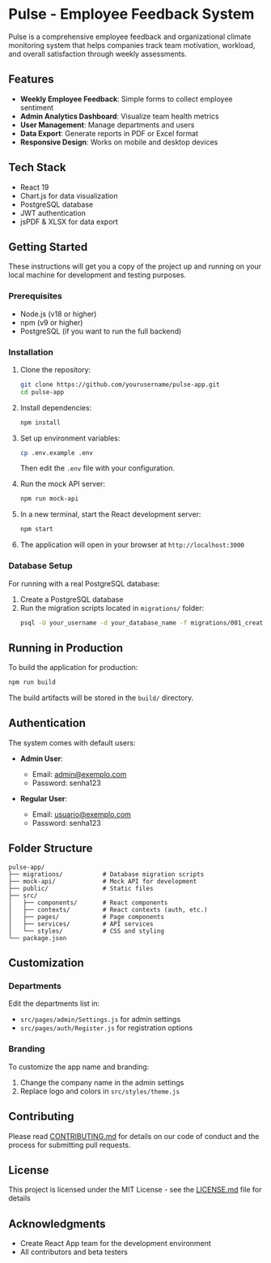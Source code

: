 # Pulse - Employee Feedback System


Pulse is a comprehensive employee feedback and organizational climate monitoring system that helps companies track team motivation, workload, and overall satisfaction through weekly assessments.

## Features

- **Weekly Employee Feedback**: Simple forms to collect employee sentiment
- **Admin Analytics Dashboard**: Visualize team health metrics
- **User Management**: Manage departments and users
- **Data Export**: Generate reports in PDF or Excel format
- **Responsive Design**: Works on mobile and desktop devices

## Tech Stack

- React 19
- Chart.js for data visualization
- PostgreSQL database
- JWT authentication
- jsPDF & XLSX for data export

## Getting Started

These instructions will get you a copy of the project up and running on your local machine for development and testing purposes.

### Prerequisites

- Node.js (v18 or higher)
- npm (v9 or higher)
- PostgreSQL (if you want to run the full backend)

### Installation

1. Clone the repository:
   ```bash
   git clone https://github.com/yourusername/pulse-app.git
   cd pulse-app
   ```

2. Install dependencies:
   ```bash
   npm install
   ```

3. Set up environment variables:
   ```bash
   cp .env.example .env
   ```
   Then edit the `.env` file with your configuration.

4. Run the mock API server:
   ```bash
   npm run mock-api
   ```

5. In a new terminal, start the React development server:
   ```bash
   npm start
   ```

6. The application will open in your browser at `http://localhost:3000`

### Database Setup

For running with a real PostgreSQL database:

1. Create a PostgreSQL database
2. Run the migration scripts located in `migrations/` folder:
   ```bash
   psql -U your_username -d your_database_name -f migrations/001_create_initial_tables.sql
   ```

## Running in Production

To build the application for production:

```bash
npm run build
```

The build artifacts will be stored in the `build/` directory.

## Authentication

The system comes with default users:

- **Admin User**: 
  - Email: admin@exemplo.com
  - Password: senha123

- **Regular User**: 
  - Email: usuario@exemplo.com 
  - Password: senha123

## Folder Structure

```
pulse-app/
├── migrations/           # Database migration scripts
├── mock-api/             # Mock API for development
├── public/               # Static files
├── src/
│   ├── components/       # React components
│   ├── contexts/         # React contexts (auth, etc.)
│   ├── pages/            # Page components
│   ├── services/         # API services
│   └── styles/           # CSS and styling
└── package.json
```

## Customization

### Departments

Edit the departments list in:
- `src/pages/admin/Settings.js` for admin settings
- `src/pages/auth/Register.js` for registration options

### Branding

To customize the app name and branding:
1. Change the company name in the admin settings
2. Replace logo and colors in `src/styles/theme.js`

## Contributing

Please read [CONTRIBUTING.md](CONTRIBUTING.md) for details on our code of conduct and the process for submitting pull requests.

## License

This project is licensed under the MIT License - see the [LICENSE.md](LICENSE.md) file for details

## Acknowledgments

* Create React App team for the development environment
* All contributors and beta testers
